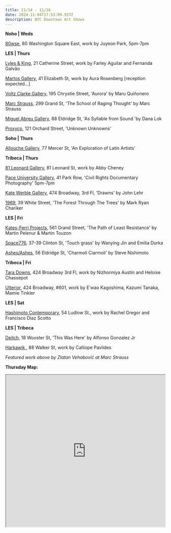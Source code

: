 ```yaml
---
title: 11/14 - 11/16
date: 2024-11-04T17:53:09.937Z
description: NYC Downtown Art Shows
---
```

**N﻿oho | Weds**

[80wse](https://80wse.org/), 80 Washington Square East, work by Juyeon Park, 5pm-7pm

**L﻿ES | Thurs**

[Lyles & King](https://lylesandking.com/), 21 Catherine Street, work by Farley Aguilar and Fernanda Galvão

[Martos Gallery](https://www.martosgallery.com/exhibitions/109-aura-rosenberg/overview/), 41 Elizabeth St, work by Aura Rosenberg \[reception expected...]

[Voltz Clarke Gallery](https://voltzclarke.com/exhibitions/maru-quinonero-aurora), 195 Chrystie Street, 'Aurora' by Maru Quiñonero

[Marc Strauss](https://marcstraus.com/exhibitions/155-zlatan-vehabovic-the-school-of-raging-thought/press_release_text/), 299 Grand St, 'The School of Raging Thought' by Marc Strauss

[Miguel Abreu Gallery](https://miguelabreugallery.com/exhibitions/), 88 Eldridge St, 'As Syllable from Sound 'by Dana Lok

[Proxyco](https://www.proxycogallery.com/unknown-unknowns/), 121 Orchard Street, 'Unknown Unknowns'

**S﻿oho | Thurs**

[Allouche Gallery](https://allouchegallery.com/), 77 Mercer St, 'An Exploration of Latin Artists' 

**Tribeca | Thurs**

[81 Leonard Gallery](https://81leonardgallery.com/), 81 Leonard St, work by Abby Cheney

[Pace University Gallery](https://www.pace.edu/dyson/life-dyson/art-gallery), 41 Park Row, 'Civil Rights Documentary Photography' 5pm-7pm

[Kate Werble Gallery](https://www.katewerblegallery.com/), 474 Broadway, 3rd Fl, 'Drawns' by John Lehr

[1969](http://www.1969gallery.com/upcoming), 39 White Street, 'The Forest Through The Trees' by Mark Ryan Chariker

**L﻿ES | Fri**

[Kates-Ferri Projects](https://www.katesferriprojects.com/), 561 Grand Street, 'The Path of Least Resistance' by Martin Pelenur & Martin Touzon

[Space776](https://www.space776.com/), 37-39 Clinton St, 'Touch grass' by Wanying Jin and Emilia Durka

[Ashes/Ashes](https://www.instagram.com/ashesonashes), 56 Eldridge St, 'Charmoli Ciarmoli' by Steve Nishimoto

**T﻿ribeca | Fri**

[Tara Downs](https://taradowns.com/), 424 Broadway 3rd Fl, work by Nizhonniya Austin and Heloise Chassepot

[Ulterior](http://www.ulteriorgallery.com/), 424 Broadway, #601, work by E’wao Kagoshima, Kazumi Tanaka, Mamie Tinkler

**L﻿ES | Sat**

[Hashimoto Contemporary](https://www.hashimotocontemporary.com/exhibitions/current/), 54 Ludlow St., work by Rachel Gregor and Francisco Diaz Scotto

**L﻿ES | Tribeca** 

[Deitch](https://deitch.com/new-york/exhibitions/alfonso-gonzlez-jr-this-was-here), 18 Wooster St, 'This Was Here' by Alfonso Gonzalez Jr

[Harkawik ](https://www.harkawik.com/), 88 Walker St, work by Calliope Pavlides

*F﻿eatured work above by Zlatan Vehabović at Marc Strauss*

**T﻿hursday Map:**

<iframe src="https://www.google.com/maps/d/u/1/embed?mid=1o3wg8Umys4skBTGar8QUO-5liKWaZAU&ehbc=2E312F" width="100%" height="480"></iframe>